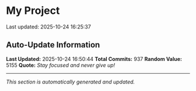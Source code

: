 # My Project


Last updated: 2025-10-24 16:25:37
















































































































































































































































































































































































































































































































































































































































































































































































































































































































































































































































































































































































































































































































































































## Auto-Update Information

**Last Updated:** 2025-10-24 16:50:44
**Total Commits:** 937
**Random Value:** 5155
**Quote:** _Stay focused and never give up!_

---
_This section is automatically generated and updated._